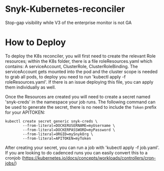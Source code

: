 # Snyk-Kubernetes-reconciler
Stop-gap visibility while V3 of the enterprise monitor is not GA


# How to Deploy

To deploy the K8s reconciler, you will first need to create the relevant Role resources; within the K8s folder, there is a file roleResources.yaml which contains: A serviceAccount, ClusterRole, ClusterRoleBinding. The serviceAccount gets mounted into the pod and the cluster scope is needed to grab all pods, to deploy you need to run 'kubectl apply -f roleResources.yaml'. If there is an issue deploying this file, you can apply them individually as well.

Once the Resources are created you will need to create a secret named 'snyk-creds' in the namespace your job runs. The following command can be used to generate the secret, there is no need to include the `Token` prefix for your APITOKEN:
```
kubectl create secret generic snyk-creds \                       
        --from-literal=DOCKERUSERNAME=myUsername \
        --from-literal=DOCKERPASSWORD=myPassword \
        --from-literal=ORGID=mySnykOrg \
        --from-literal=APITOKEN=myToken
```
After creating your secret, you can run a job with 'kubectl apply -f job.yaml'. If you are looking to do cadenced runs you can easily convert this to a cronjob (https://kubernetes.io/docs/concepts/workloads/controllers/cron-jobs/)

